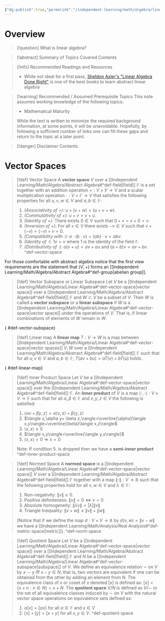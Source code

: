 ```yaml
---
{"dg-publish":true,"permalink":"/independent-learning/math/algebra/linear-algebra/","created":"2024-12-24T18:00:26.115-07:00","updated":"2025-03-14T20:49:22.000-06:00"}
---
```


# Overview

>[!question] What is linear algebra?


> [!abstract] Summary of Topics Covered
> Contents

> [!info] Recommended Readings and Resources
> - While not ideal for a first pass, [Sheldon Axler's "Linear Algebra Done Right"](https://linear.axler.net/) is one of the best books to learn abstract linear algebra 

> [!warning] Recommended / Assumed Prerequisite Topics
> This note assumes working knowledge of the following topics:
> - Mathematical Maturity
>
> While the text is written to minimize the required background information, at some points, it will be unavoidable. Hopefully, by following a sufficient number of links one can fill these gaps and return to the topic at a later point.

> [!danger] Disclaimer
> Contents

# Vector Spaces

>[!def] Vector Space
>A **vector space** $V$ over a [[Independent Learning/Math/Algebra/Abstract Algebra#^def-field\|field]]  $\mathbb{F}$ is a set together with an addition operation $+:V\times V\rightarrow V$ and a scalar multiplication operation $\cdot : V\times \mathbb{F}\rightarrow V$ that satisfies the following properties for all $u,v,w\in V$ and $a,b\in \mathbb{F}$:
>1. *(Associativity of $+$):* $u+(v+w)=(u+v+w)$.
>2. *(Commutativity of $+$):* $u+v=v+u$.
>3. *(Identity of $+$):* There exists $0\in V$ such that $0+v=v+0=v$.
>4. *(Inversion of $+$):* For all $v\in V$ there exists $-v\in V$ such that $v+(-v)=(-v)+v=0$.
>5. *(Compatibility with $\cdot$):* $a\cdot(b \cdot v)=(ab)\cdot v=abv$.
>6. *(Identity of $\cdot$):* $1v=v$ where $1$ is the identity of the field $\mathbb{F}$.
>7. *(Distributivity of $\cdot$):* $a(v+u)=av+au$ and $(a+b)v=av+bv$.
>^def-vector-space

For those comfortable with abstract algebra notice that the first view requirements are the statement that $(V,+)$ forms an [[Independent Learning/Math/Algebra/Abstract Algebra#^def-group\|abelian group]].


> [!def] Vector Subspace or Linear Subspace
> Let $V$ be a [[Independent Learning/Math/Algebra/Linear Algebra#^def-vector-space\|vector space]] over a [[Independent Learning/Math/Algebra/Abstract Algebra#^def-field\|field]] $\mathbb{F}$ and $W\subset V$ be a subset of $V$. Then $W$ is called a **vector subspace** or a **linear subspace** if $W$ is a [[Independent Learning/Math/Algebra/Linear Algebra#^def-vector-space\|vector space]] under the operations of $V$. That is, if linear combinations of elements of $W$ remain in $W$.
>
{ #def-vector-subspace}



> [!def] Linear map
> A **linear map** $T:V\to W$ is a map between [[Independent Learning/Math/Algebra/Linear Algebra#^def-vector-space\|vector spaces]] $V,W$ over a [[Independent Learning/Math/Algebra/Abstract Algebra#^def-field\|field]] $\mathbb{F}$ such that for all $u,v\in V$ and $a,b\in \mathbb{F}$, $T(av+bu)=aT(v)+bT(u)$ holds.
>
{ #def-linear-map}


>[!def] Inner Product Space
>Let $V$ be a [[Independent Learning/Math/Algebra/Linear Algebra#^def-vector-space\|vector space]] over the [[Independent Learning/Math/Algebra/Abstract Algebra#^def-field\|field]] $\mathbb{F}$.  An **Inner product** of $V$ is a map $\langle \cdot,\cdot \rangle:V\times V\to \mathbb{F}$ such that for all $\alpha,\beta\in \mathbb{F}$ and $x,y,z\in V$ the following is satisfied:
>1. $\langle \alpha v+\beta y,z\rangle=\alpha \langle v,z\rangle+\beta \langle y,z\rangle$
>2. $\langle x,\alpha y+ \beta z,\rangle=\overline{\alpha}\langle x,y\rangle+\overline{\beta}\langle x,z\rangle$
>3. $\langle x,x\rangle\geq 0$
>4. $\langle x,y\rangle=\overline{\langle y,x\rangle}$
>5. $\langle x,x\rangle=0 \Rightarrow x=0$
>
>Note: If condition 5. is dropped then we have a **semi-inner product**
>^def-inner-product-space


> [!def] Normed Space
> A **normed space** is a [[Independent Learning/Math/Algebra/Linear Algebra#^def-vector-space\|vector space]] $V$ over a [[Independent Learning/Math/Algebra/Abstract Algebra#^def-field\|field]] $\mathbb{F}$ together with a map $\left \lVert \cdot \right \rVert_{}:V\to \mathbb{R}$ such that the following properties hold for all $v,w\in V$ and $\lambda \in \mathbb{F}$:
> 1. Non-negativity: $\left \lVert v \right \rVert_{}\ge 0$.
> 2. Positive definiteness: $\left \lVert v \right \rVert_{}=0 \Leftrightarrow v=0$
> 3. Absolute homogeneity: $\left \lVert \lambda v \right \rVert_{}=|\lambda|\left \lVert v \right \rVert_{}$
> 4. Triangle Inequality: $\left \lVert v+w \right \rVert_{} \le \left \lVert v \right \rVert_{} + \left \lVert w \right \rVert_{}$.
>    
>   (Notice that if we define the map $d:V\times V \to \mathbb{R}$ by $d(v,w)=\left \lVert v-w \right \rVert_{}$ we have a [[Independent Learning/Math/Analysis/Real Analysis#^def-metric-space\|metric]]).
>^def-norm-space


> [!def] Quotient Space
> Let $V$ be a [[Independent Learning/Math/Algebra/Linear Algebra#^def-vector-space\|vector space]] over a [[Independent Learning/Math/Algebra/Abstract Algebra#^def-field\|field]] $\mathbb{F}$ and $N$ be a [[Independent Learning/Math/Algebra/Linear Algebra#^def-vector-subspace\|subspace]] of $V$. We define an equivalence relation $\sim$ on $V$ by $x\sim y$ iff $x-y\in N$, that is, two vectors are equivalent if one can be obtained from the other by adding an element from $N$. The equivalence class of $x$ or coset of $x$ denoted $[x]$ is defined as: $[x]=\{x+n:n\in N\}=x+N$. The **quotient space** $V / N$ is defined as $V / \sim$ or the set of all equivalence classes induced by $\sim$ on $V$ with the natural vector space operations on equivalence sets defined as:
> 1. $\alpha [x]=[\alpha x]$ for all $\alpha \in \mathbb{F}$ and $x\in V$
> 2. $[x]+[y]=[x+y]$ for all $x,y\in V$.
>^def-quotient-space
